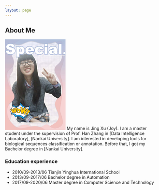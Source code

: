 ```yaml
---
layout: page
---
```


## About Me

<img src="/images/joy_1.jpg" class="floatpic" width="200" height="300">
My name is Jing Xu (Joy).  I am a master student under the supervision of 
Prof. Han Zhang in [Data Intelligence Laboratory], [Nankai University]. 
I am interested in developing tools for biological sequences classification 
or annotation. Before that, I got my Bachelor degree in [Nankai University].

### Education experience

* 2010/09-2013/06 Tianjin Yinghua International School
* 2013/09-2017/06 Bachelor degree in Automation
* 2017/09-2020/06 Master degree in Computer Science and Technology


[Data Intelligence Laboratory]: http://ciil.nankai.edu.cn/
[Nankai University]: http://www.nankai.edu.cn/


